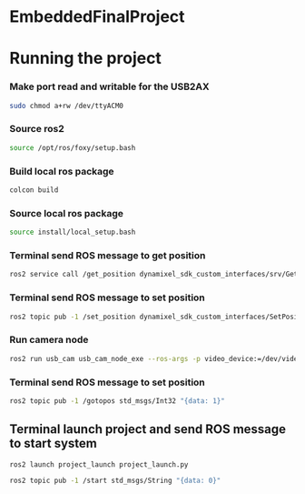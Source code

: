 # EmbeddedFinalProject

# Running the project
### Make port read and writable for the USB2AX
```bash
sudo chmod a+rw /dev/ttyACM0
```

### Source ros2
```bash
source /opt/ros/foxy/setup.bash
```

### Build local ros package
```bash
colcon build
```

### Source local ros package
```bash
source install/local_setup.bash
```

### Terminal send ROS message to get position
```bash
ros2 service call /get_position dynamixel_sdk_custom_interfaces/srv/GetPosition "id: 1"
```

### Terminal send ROS message to set position
```bash
ros2 topic pub -1 /set_position dynamixel_sdk_custom_interfaces/SetPosition "{id: 1, position: 50}"
```

### Run camera node
```bash
ros2 run usb_cam usb_cam_node_exe --ros-args -p video_device:=/dev/video2 -p image_width:=320 -p image_height:=240
```

### Terminal send ROS message to set position
```bash
ros2 topic pub -1 /gotopos std_msgs/Int32 "{data: 1}"
```


## Terminal launch project and send ROS message to start system
```bash
ros2 launch project_launch project_launch.py 
```
```bash
ros2 topic pub -1 /start std_msgs/String "{data: 0}"
```

